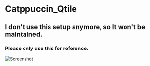 # Catppuccin_Qtile
## I don't use this setup anymore, so It won't be maintained. 
### Please only use this for reference.
![Screenshot](https://i.redd.it/x1ra7fhiij691.jpg)
